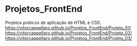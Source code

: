 # Projetos_FrontEnd
Projetos práticos de aplicação de HTML e CSS.
https://vitorcappellaro.github.io/Projetos_FrontEnd/Projeto_01/
https://vitorcappellaro.github.io/Projetos_FrontEnd/Projeto_02/
https://vitorcappellaro.github.io/Projetos_FrontEnd/Projeto_03/

